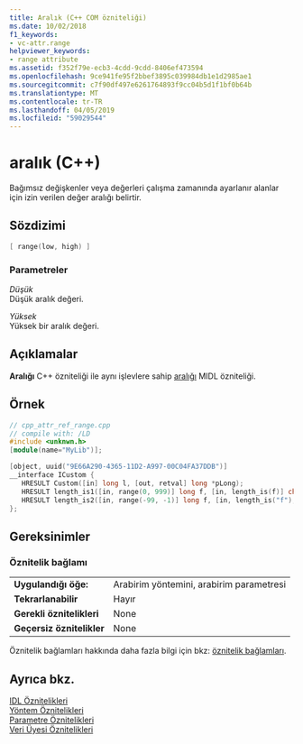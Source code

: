 ```yaml
---
title: Aralık (C++ COM özniteliği)
ms.date: 10/02/2018
f1_keywords:
- vc-attr.range
helpviewer_keywords:
- range attribute
ms.assetid: f352f79e-ecb3-4cdd-9cdd-8406ef473594
ms.openlocfilehash: 9ce941fe95f2bbef3895c039984db1e1d2985ae1
ms.sourcegitcommit: c7f90df497e6261764893f9cc04b5d1f1bf0b64b
ms.translationtype: MT
ms.contentlocale: tr-TR
ms.lasthandoff: 04/05/2019
ms.locfileid: "59029544"
---
```

# <a name="range-c"></a>aralık (C++)

Bağımsız değişkenler veya değerleri çalışma zamanında ayarlanır alanlar için izin verilen değer aralığı belirtir.

## <a name="syntax"></a>Sözdizimi

```cpp
[ range(low, high) ]
```

### <a name="parameters"></a>Parametreler

*Düşük*<br/>
Düşük aralık değeri.

*Yüksek*<br/>
Yüksek bir aralık değeri.

## <a name="remarks"></a>Açıklamalar

**Aralığı** C++ özniteliği ile aynı işlevlere sahip [aralığı](/windows/desktop/Midl/range) MIDL özniteliği.

## <a name="example"></a>Örnek

```cpp
// cpp_attr_ref_range.cpp
// compile with: /LD
#include <unknwn.h>
[module(name="MyLib")];

[object, uuid("9E66A290-4365-11D2-A997-00C04FA37DDB")]
__interface ICustom {
   HRESULT Custom([in] long l, [out, retval] long *pLong);
   HRESULT length_is1([in, range(0, 999)] long f, [in, length_is(f)] char array[10]);
   HRESULT length_is2([in, range(-99, -1)] long f, [in, length_is("f"), size_is(10)] char *array);
};
```

## <a name="requirements"></a>Gereksinimler

### <a name="attribute-context"></a>Öznitelik bağlamı

|||
|-|-|
|**Uygulandığı öğe:**|Arabirim yöntemini, arabirim parametresi|
|**Tekrarlanabilir**|Hayır|
|**Gerekli öznitelikleri**|None|
|**Geçersiz öznitelikler**|None|

Öznitelik bağlamları hakkında daha fazla bilgi için bkz: [öznitelik bağlamları](cpp-attributes-com-net.md#contexts).

## <a name="see-also"></a>Ayrıca bkz.

[IDL Öznitelikleri](idl-attributes.md)<br/>
[Yöntem Öznitelikleri](method-attributes.md)<br/>
[Parametre Öznitelikleri](parameter-attributes.md)<br/>
[Veri Üyesi Öznitelikleri](data-member-attributes.md)